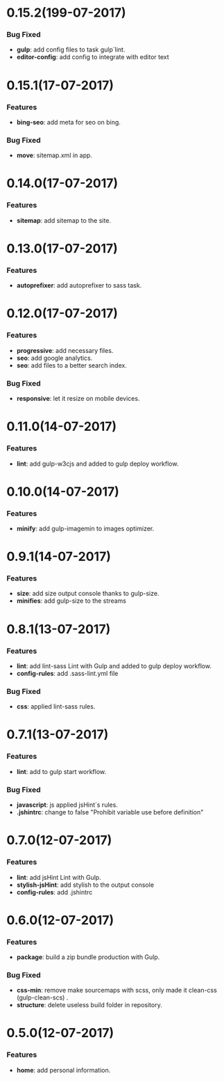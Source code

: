 # 0.15.2(199-07-2017)

### Bug Fixed

* **gulp**: add config files to task gulp´lint.
* **editor-config**: add config to integrate with editor text

# 0.15.1(17-07-2017)

### Features

* **bing-seo**: add meta for seo on bing.

### Bug Fixed

* **move**: sitemap.xml in app.

# 0.14.0(17-07-2017)

### Features

* **sitemap**: add sitemap to the site.

# 0.13.0(17-07-2017)

### Features

* **autoprefixer**: add autoprefixer to sass task.

# 0.12.0(17-07-2017)

### Features

* **progressive**: add necessary files.
* **seo**: add google analytics.
* **seo**: add files to a better search index.

### Bug Fixed

* **responsive**: let it resize on mobile devices.

# 0.11.0(14-07-2017)

### Features

* **lint**: add  gulp-w3cjs and added to gulp deploy workflow.

# 0.10.0(14-07-2017)

### Features

* **minify**: add gulp-imagemin to images optimizer.

# 0.9.1(14-07-2017)

### Features

* **size**: add size output console thanks to gulp-size.
* **minifies**: add gulp-size to the streams

# 0.8.1(13-07-2017)

### Features

* **lint**: add lint-sass Lint with Gulp and added to gulp deploy workflow.
* **config-rules**: add .sass-lint.yml file

### Bug Fixed

* **css**: applied lint-sass rules.

# 0.7.1(13-07-2017)

### Features

* **lint**: add to gulp start workflow.

### Bug Fixed

* **javascript**: js applied jsHint´s rules.
* **.jshintrc**: change to false "Prohibit variable use before definition"

# 0.7.0(12-07-2017)

### Features

* **lint**: add jsHint Lint with Gulp.
* **stylish-jsHint**: add stylish to the output console
* **config-rules**: add .jshintrc

# 0.6.0(12-07-2017)

### Features

* **package**: build a zip bundle production with Gulp.

### Bug Fixed

* **css-min**: remove make sourcemaps with scss, only made it clean-css (gulp-clean-scs) .
* **structure**: delete useless build folder in repository.

# 0.5.0(12-07-2017)

### Features

* **home**: add personal information.
